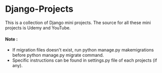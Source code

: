 # Django-Projects
This is a collection of Django mini projects. The source for all these mini projects is Udemy and YouTube.
#### Note :
* If migration files doesn't exist, run python manage.py makemigrations before python manage.py migrate command.
* Specific instructions can be found in settings.py file of each projects (if any).